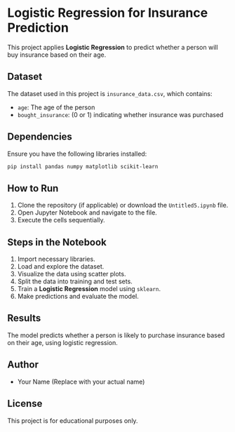 # Logistic Regression for Insurance Prediction

This project applies **Logistic Regression** to predict whether a person will buy insurance based on their age.

## Dataset
The dataset used in this project is `insurance_data.csv`, which contains:
- `age`: The age of the person
- `bought_insurance`: (0 or 1) indicating whether insurance was purchased

## Dependencies
Ensure you have the following libraries installed:
```bash
pip install pandas numpy matplotlib scikit-learn
```

## How to Run
1. Clone the repository (if applicable) or download the `Untitled5.ipynb` file.
2. Open Jupyter Notebook and navigate to the file.
3. Execute the cells sequentially.

## Steps in the Notebook
1. Import necessary libraries.
2. Load and explore the dataset.
3. Visualize the data using scatter plots.
4. Split the data into training and test sets.
5. Train a **Logistic Regression** model using `sklearn`.
6. Make predictions and evaluate the model.

## Results
The model predicts whether a person is likely to purchase insurance based on their age, using logistic regression.

## Author
- Your Name (Replace with your actual name)

## License
This project is for educational purposes only.

